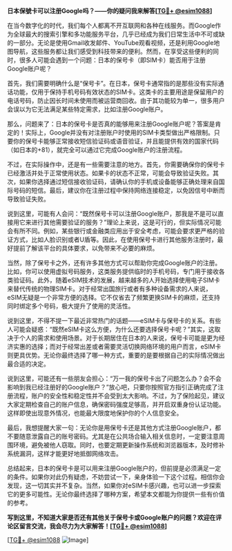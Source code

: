 **日本保號卡可以注册Google吗？——你的疑问我来解答[[TG💪+ @esim1088](https://t.me/s/esim1088)]**

在当今数字化的时代，我们每个人都离不开互联网和各种在线服务。而Google作为全球最大的搜索引擎和多功能服务平台，几乎已经成为我们日常生活中不可或缺的一部分。无论是使用Gmail收发邮件、YouTube观看视频，还是利用Google地图导航，这些服务都让我们感受到科技带来的便利。然而，在享受这些便利的同时，很多人可能会遇到一个问题：日本的保号卡（即SIM卡）能否用于注册Google账户呢？

首先，我们需要明确什么是“保号卡”。在日本，保号卡通常指的是那些没有实际通话功能，仅用于保持手机号码有效状态的SIM卡。这类卡的主要用途是保留用户的电话号码，防止因长时间未使用而被运营商回收。由于其功能较为单一，很多用户会误以为它无法满足某些特定需求，比如注册Google账户。

那么，问题来了：日本的保号卡是否真的能够用来注册Google账户呢？答案是肯定的！实际上，Google并没有对注册账户时使用的SIM卡类型做出严格限制。只要你的保号卡能够正常接收短信验证码或语音验证，并且能提供有效的国家代码（如日本的+81），就完全可以通过它完成Google账户的注册流程。

不过，在实际操作中，还是有一些需要注意的地方。首先，你需要确保你的保号卡已经激活并处于正常使用状态。如果卡的状态不正常，可能会导致验证失败。其次，如果你选择通过短信接收验证码，请确认你的手机或设备能够正确处理来自国际号码的短信。最后，建议你在注册过程中保持网络连接稳定，以免因信号中断而导致验证失败。

说到这里，可能有人会问：“既然保号卡可以注册Google账户，那我是不是可以直接用它来进行其他需要验证的服务？”理论上来说，这是可行的，但实际情况可能会有所不同。例如，某些银行或金融类应用出于安全考虑，可能会要求更严格的验证方式，比如人脸识别或者U盾等。因此，在使用保号卡进行其他服务注册时，最好提前了解该平台的具体要求，以免带来不必要的麻烦。

当然，除了保号卡之外，还有许多其他方式可以帮助你完成Google账户的注册。比如，你可以使用虚拟号码服务，这类服务提供临时的手机号码，专门用于接收各类验证码。此外，随着eSIM技术的发展，越来越多的人开始选择使用电子SIM卡来替代传统的物理SIM卡。对于经常出国旅行或者有多种设备需求的人来说，eSIM无疑是一个非常方便的选择。它不仅省去了频繁更换SIM卡的麻烦，还支持同时绑定多个号码，极大提升了使用的灵活性。

说到这里，不得不提一下最近非常热门的话题——eSIM卡与保号卡的关系。有些人可能会疑惑：“既然eSIM卡这么方便，为什么还要选择保号卡呢？”其实，这取决于个人的需求和使用场景。对于长期居住在日本的人来说，保号卡可能是更为经济实惠的选择；而对于经常出差或者需要灵活切换网络环境的用户而言，eSIM卡则更具优势。无论你最终选择了哪一种方式，重要的是要根据自己的实际情况做出最合适的决定。

说到这里，可能还有一些朋友会担心：“万一我的保号卡出了问题怎么办？会不会影响到我已经注册好的Google账户？”放心吧，只要你按照官方指引正确完成了注册流程，账户的安全性和稳定性并不会受到太大影响。不过，为了保险起见，建议大家定期检查自己的账户信息，确保密码强度足够高，并开启双重身份认证功能。这样即使出现意外情况，也能最大限度地保护你的个人信息安全。

最后，我想提醒大家一句：无论你是用保号卡还是其他方式注册Google账户，都不要随意泄露自己的账号密码。尤其是在公共场合输入相关信息时，一定要注意周围环境，避免被他人窃取。同时，也要定期更新操作系统和浏览器版本，及时修补系统漏洞，这样才能更好地抵御网络攻击。

总结起来，日本的保号卡是可以用来注册Google账户的，但前提是必须满足一定的条件。如果你对此仍有疑虑，不妨尝试一下，亲身体验一下这个过程。相信你会发现，这一切其实并不复杂。当然，如果你对eSIM卡感兴趣，也可以进一步探索它的更多可能性。无论你最终选择了哪种方案，希望本文都能为你提供一些有价值的参考。

**写到这里，不知道大家是否还有其他关于保号卡或Google账户的问题？欢迎在评论区留言交流，我会尽力为大家解答！[[TG💪+ @esim1088](https://t.me/s/esim1088)]**

[[TG💪+ @esim1088](https://t.me/s/esim1088) ![Image](https://i.postimg.cc/4NQfJmqS/Snipaste-2025-05-13-00-14-12.png)]